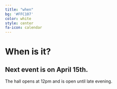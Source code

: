 ```yaml
---
title: "when"
bg: '#FFC107'
color: white
style: center
fa-icon: calendar
---
```


# When is it?

## Next event is on April 15th.

The hall opens at 12pm and is open until late evening.
